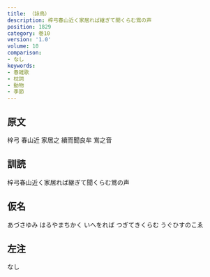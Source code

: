 ```yaml
---
title: （詠鳥）
description: 梓弓春山近く家居れば継ぎて聞くらむ鴬の声
position: 1829
category: 巻10
version: '1.0'
volume: 10
comparison:
- なし
keywords:
- 春雑歌
- 枕詞
- 動物
- 季節
---
```


## 原文

梓弓 春山近 家居之 續而聞良牟 鴬之音

## 訓読

梓弓春山近く家居れば継ぎて聞くらむ鴬の声

## 仮名

あづさゆみ はるやまちかく いへをれば つぎてきくらむ うぐひすのこゑ

## 左注

なし
